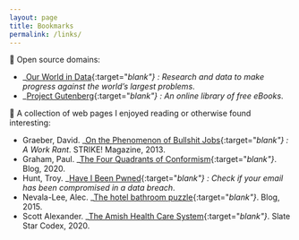 ```yaml
---
layout: page
title: Bookmarks
permalink: /links/
---
```

🔗 Open source domains:
- _[Our World in Data](https://ourworldindata.org){:target="_blank"} : Research and data to make progress against the world’s largest problems_.
- _[Project Gutenberg](https://dev.gutenberg.org){:target="_blank"} : An online library of free eBooks_.

📰 A collection of web pages I enjoyed reading or otherwise found interesting:
- Graeber, David. _[On the Phenomenon of Bullshit Jobs](https://perma.cc/7SE7-Z5MD){:target="_blank"} : A Work Rant_. STRIKE! Magazine, 2013.
- Graham, Paul. _[The Four Quadrants of Conformism](https://perma.cc/9WSR-SKCS){:target="_blank"}_. Blog, 2020.
- Hunt, Troy. _[Have I Been Pwned](https://perma.cc/AYG8-HK6M){:target="_blank"} : Check if your email has been compromised in a data breach_.
- Nevala-Lee, Alec. _[The hotel bathroom puzzle](https://perma.cc/AB42-ZQQZ){:target="_blank"}_. Blog, 2015.
- Scott Alexander. _[The Amish Health Care System](https://perma.cc/Y2RV-D96H){:target="_blank"}_. Slate Star Codex, 2020.
